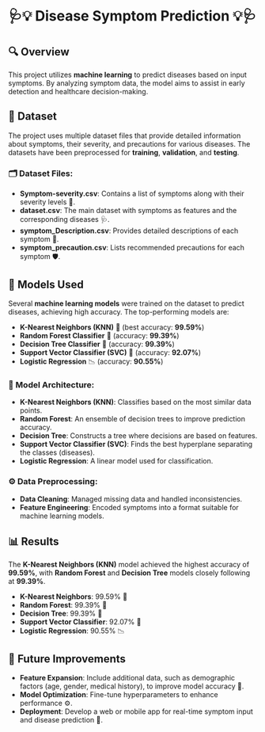 
# **🩺💡 Disease Symptom Prediction 💡🩺**

## **🔍 Overview**
This project utilizes **machine learning** to predict diseases based on input symptoms. By analyzing symptom data, the model aims to assist in early detection and healthcare decision-making.

## **📂 Dataset**
The project uses multiple dataset files that provide detailed information about symptoms, their severity, and precautions for various diseases. The datasets have been preprocessed for **training**, **validation**, and **testing**.

### **🗂️ Dataset Files**:
- **Symptom-severity.csv**: Contains a list of symptoms along with their severity levels 🤒.
- **dataset.csv**: The main dataset with symptoms as features and the corresponding diseases 🩺.
- **symptom_Description.csv**: Provides detailed descriptions of each symptom 📄.
- **symptom_precaution.csv**: Lists recommended precautions for each symptom 🛡️.


## **🤖 Models Used**
Several **machine learning models** were trained on the dataset to predict diseases, achieving high accuracy. The top-performing models are:

- **K-Nearest Neighbors (KNN)** 🌟 (best accuracy: **99.59%**)
- **Random Forest Classifier** 🌳 (accuracy: **99.39%**)
- **Decision Tree Classifier** 🌲 (accuracy: **99.39%**)
- **Support Vector Classifier (SVC)** 🧠 (accuracy: **92.07%**)
- **Logistic Regression** 📉 (accuracy: **90.55%**)

### **🔧 Model Architecture**:
- **K-Nearest Neighbors (KNN)**: Classifies based on the most similar data points.
- **Random Forest**: An ensemble of decision trees to improve prediction accuracy.
- **Decision Tree**: Constructs a tree where decisions are based on features.
- **Support Vector Classifier (SVC)**: Finds the best hyperplane separating the classes (diseases).
- **Logistic Regression**: A linear model used for classification.

### **⚙️ Data Preprocessing**:
- **Data Cleaning**: Managed missing data and handled inconsistencies.
- **Feature Engineering**: Encoded symptoms into a format suitable for machine learning models.

## **📊 Results**
The **K-Nearest Neighbors (KNN)** model achieved the highest accuracy of **99.59%**, with **Random Forest** and **Decision Tree** models closely following at **99.39%**.

- **K-Nearest Neighbors**: 99.59% 🌟
- **Random Forest**: 99.39% 🌳
- **Decision Tree**: 99.39% 🌲
- **Support Vector Classifier**: 92.07% 🧠
- **Logistic Regression**: 90.55% 📉

## **🚀 Future Improvements**
- **Feature Expansion**: Include additional data, such as demographic factors (age, gender, medical history), to improve model accuracy 🧬.
- **Model Optimization**: Fine-tune hyperparameters to enhance performance ⚙️.
- **Deployment**: Develop a web or mobile app for real-time symptom input and disease prediction 📱.
